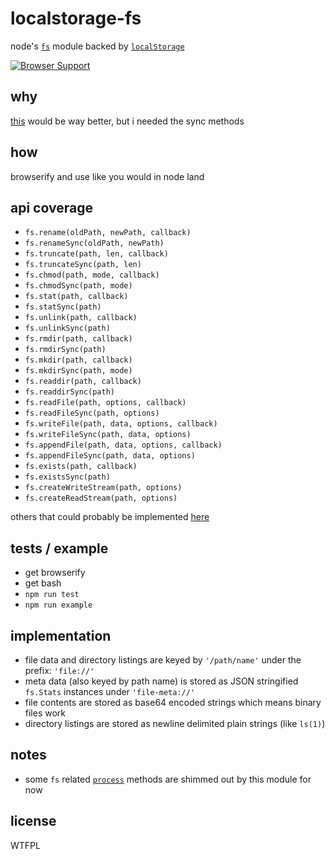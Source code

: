 # localstorage-fs
node's [`fs`](http://nodejs.org/api/fs.html) module backed by [`localStorage`](http://www.w3.org/TR/webstorage/#the-localstorage-attribute)

[![Browser Support](http://ci.testling.com/jessetane/localstorage-fs.png)](http://ci.testling.com/jessetane/localstorage-fs)

## why
[this](https://github.com/juliangruber/level-fs-browser) would be way better, but i needed the sync methods

## how
browserify and use like you would in node land

## api coverage
* `fs.rename(oldPath, newPath, callback)`
* `fs.renameSync(oldPath, newPath)`
* `fs.truncate(path, len, callback)`
* `fs.truncateSync(path, len)`
* `fs.chmod(path, mode, callback)`
* `fs.chmodSync(path, mode)`
* `fs.stat(path, callback)`
* `fs.statSync(path)`
* `fs.unlink(path, callback)`
* `fs.unlinkSync(path)`
* `fs.rmdir(path, callback)`
* `fs.rmdirSync(path)`
* `fs.mkdir(path, callback)`
* `fs.mkdirSync(path, mode)`
* `fs.readdir(path, callback)`
* `fs.readdirSync(path)`
* `fs.readFile(path, options, callback)`
* `fs.readFileSync(path, options)`
* `fs.writeFile(path, data, options, callback)`
* `fs.writeFileSync(path, data, options)`
* `fs.appendFile(path, data, options, callback)`
* `fs.appendFileSync(path, data, options)`
* `fs.exists(path, callback)`
* `fs.existsSync(path)`
* `fs.createWriteStream(path, options)`
* `fs.createReadStream(path, options)`

others that could probably be implemented [here](https://github.com/jessetane/localstorage-fs/blob/master/index.js#L235)

## tests / example
* get browserify
* get bash
* `npm run test`
* `npm run example`

## implementation
* file data and directory listings are keyed by `'/path/name'` under the prefix: `'file://'`
* meta data (also keyed by path name) is stored as JSON stringified `fs.Stats` instances under `'file-meta://'`
* file contents are stored as base64 encoded strings which means binary files work
* directory listings are stored as newline delimited plain strings (like `ls(1)`)

## notes
* some `fs` related [`process`](https://github.com/jessetane/localstorage-fs/blob/master/index.js#L547) methods are shimmed out by this module for now

## license
WTFPL